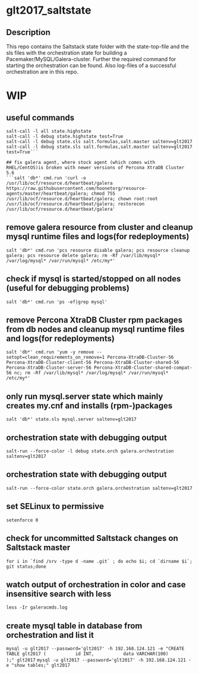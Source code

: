 # glt2017_saltstate
## Description
This repo contains the Saltstack state folder with the state-top-file and the sls files with the orchestration state for building a Pacemaker/MySQL/Galera-cluster.
Further the required command for starting the orchestration can be found.
Also log-files of a successful orchestration are in this repo.


# WIP
## useful commands
```salt-call cp.list_master saltenv=glt2017
salt-call -l all state.highstate
salt-call -l debug state.highstate test=True
salt-call -l debug state.sls salt.formulas,salt.master saltenv=glt2017
salt-call -l debug state.sls salt.formulas,salt.master saltenv=glt2017 test=True```

## fix galera agent, where stock agent (which comes with RHEL/CentOS)is broken with newer versions of Percona XtraDB Cluster 5.6
```salt 'db*' cmd.run 'curl -o /usr/lib/ocf/resource.d/heartbeat/galera https://raw.githubusercontent.com/hoonetorg/resource-agents/master/heartbeat/galera; chmod 755 /usr/lib/ocf/resource.d/heartbeat/galera; chown root:root /usr/lib/ocf/resource.d/heartbeat/galera; restorecon /usr/lib/ocf/resource.d/heartbeat/galera'
```

## remove galera resource from cluster and cleanup mysql runtime files and logs(for redeployments)
```salt 'db*' cmd.run 'pcs resource disable galera; pcs resource cleanup galera; pcs resource delete galera; rm -Rf /var/lib/mysql* /var/log/mysql* /var/run/mysql* /etc/my*'```

## check if mysql is started/stopped on all nodes (useful for debugging problems)
```salt 'db*' cmd.run 'ps -ef|grep mysql'```

## remove Percona XtraDB Cluster rpm packages from db nodes and cleanup mysql runtime files and logs(for redeployments)
```salt 'db*' cmd.run 'yum -y remove --setopt=clean_requirements_on_remove=1 Percona-XtraDB-Cluster-56 Percona-XtraDB-Cluster-client-56 Percona-XtraDB-Cluster-shared-56 Percona-XtraDB-Cluster-server-56 Percona-XtraDB-Cluster-shared-compat-56 nc; rm -Rf /var/lib/mysql* /var/log/mysql* /var/run/mysql* /etc/my*'```

## only run mysql.server state which mainly creates my.cnf and installs (rpm-)packages
```salt 'db*' state.sls mysql.server saltenv=glt2017```

## orchestration state with debugging output
```salt-run --force-color -l debug state.orch galera.orchestration saltenv=glt2017```

## orchestration state with debugging output
```salt-run --force-color state.orch galera.orchestration saltenv=glt2017```


## set SELinux to permissive
```setenforce 0```

## check for uncommitted Saltstack changes on Saltstack master
```for i in `find /srv -type d -name .git` ; do echo $i; cd `dirname $i`; git status;done```

## watch output of orchestration in color and case insensitive search with less 
```less -Ir galeracmds.log```

## create mysql table in database from orchestration and list it
```mysql -u glt2017 --password='glt2017' -h 192.168.124.121 -e "CREATE TABLE glt2017 (           id INT,           data VARCHAR(100)         );" glt2017```
```mysql -u glt2017 --password='glt2017' -h 192.168.124.121 -e "show tables;" glt2017```
